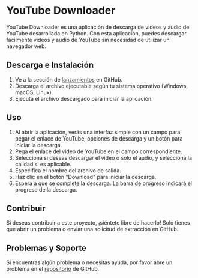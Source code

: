 # YouTube Downloader

YouTube Downloader es una aplicación de descarga de videos y audio de YouTube desarrollada en Python. Con esta aplicación, puedes descargar fácilmente videos y audio de YouTube sin necesidad de utilizar un navegador web.

## Descarga e Instalación

1. Ve a la sección de [lanzamientos](https://github.com/TomasB-Dev/Youtube-downloader/releases/tag/v0.1) en GitHub.
2. Descarga el archivo ejecutable según tu sistema operativo (Windows, macOS, Linux).
3. Ejecuta el archivo descargado para iniciar la aplicación.

## Uso

1. Al abrir la aplicación, verás una interfaz simple con un campo para pegar el enlace de YouTube, opciones de descarga y un botón para iniciar la descarga.
2. Pega el enlace del video de YouTube en el campo correspondiente.
3. Selecciona si deseas descargar el video o solo el audio, y selecciona la calidad si es aplicable.
4. Especifica el nombre del archivo de salida.
5. Haz clic en el botón "Download" para iniciar la descarga.
6. Espera a que se complete la descarga. La barra de progreso indicará el progreso de la descarga.

## Contribuir

Si deseas contribuir a este proyecto, ¡siéntete libre de hacerlo! Solo tienes que abrir un problema o enviar una solicitud de extracción en GitHub.

## Problemas y Soporte

Si encuentras algún problema o necesitas ayuda, por favor abre un problema en el [repositorio](https://github.com/TomasB-Dev/Youtube-downloader/issues) de GitHub.
